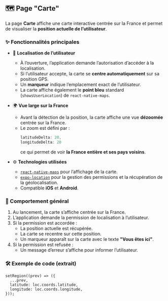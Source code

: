## 🗺️ Page "Carte"

La page **Carte** affiche une carte interactive centrée sur la France et permet de visualiser la **position actuelle de l’utilisateur**.

### ✨ Fonctionnalités principales

- 📍 **Localisation de l’utilisateur**

  - À l’ouverture, l’application demande l’autorisation d’accéder à la localisation.
  - Si l’utilisateur accepte, la carte se **centre automatiquement** sur sa position GPS.
  - Un **marqueur** indique l’emplacement exact de l’utilisateur.
  - La carte affiche également le **point bleu** standard (`showsUserLocation`) de `react-native-maps`.

- 🌍 **Vue large sur la France**

  - Avant la détection de la position, la carte affiche une vue **dézoomée** centrée sur la France.
  - Le zoom est défini par :
    ```ts
    latitudeDelta: 20,
    longitudeDelta: 20
    ```
    ce qui permet de voir **la France entière et ses pays voisins**.

- ⚙️ **Technologies utilisées**
  - [`react-native-maps`](https://github.com/react-native-maps/react-native-maps) pour l’affichage de la carte.
  - [`expo-location`](https://docs.expo.dev/versions/latest/sdk/location/) pour la gestion des permissions et la récupération de la géolocalisation.
  - Compatible **iOS** et **Android**.

### 🧭 Comportement général

1. Au lancement, la carte s’affiche centrée sur la France.
2. L’application demande la permission de localisation à l’utilisateur.
3. Si la permission est accordée :
   - La position actuelle est récupérée.
   - La carte se recentre sur cette position.
   - Un marqueur apparaît sur la carte avec le texte **"Vous êtes ici"**.
4. Si la permission est refusée :
   - Un message d’erreur s’affiche pour informer l’utilisateur.

### 🛠️ Exemple de code (extrait)

```tsx
setRegion((prev) => ({
  ...prev,
  latitude: loc.coords.latitude,
  longitude: loc.coords.longitude,
}));
```

